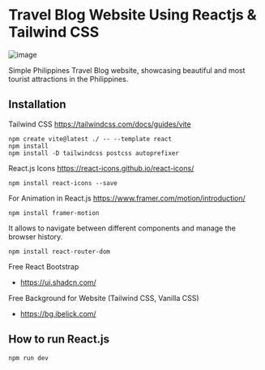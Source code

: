 # Travel Blog Website Using Reactjs & Tailwind CSS
![image](https://github.com/user-attachments/assets/646298a4-60db-4bb0-b8f0-a1051a024c40)

Simple Philippines Travel Blog website, showcasing beautiful and most tourist attractions in the Philippines.

## Installation

Tailwind CSS
https://tailwindcss.com/docs/guides/vite

```
npm create vite@latest ./ -- --template react
npm install
npm install -D tailwindcss postcss autoprefixer
```

React.js Icons
https://react-icons.github.io/react-icons/

```
npm install react-icons --save
```

For Animation in React.js
https://www.framer.com/motion/introduction/

```
npm install framer-motion
```

It allows to navigate between different components and manage the browser history.
```
npm install react-router-dom
```

Free React Bootstrap

- https://ui.shadcn.com/

Free Background for Website (Tailwind CSS, Vanilla CSS)

- https://bg.ibelick.com/

## How to run React.js

```
npm run dev
```

